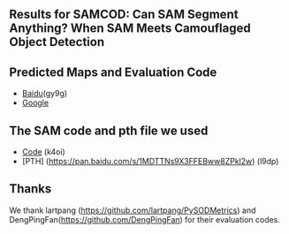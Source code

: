 ## Results for SAMCOD: Can SAM Segment Anything? When SAM Meets Camouflaged Object Detection

## Predicted Maps and Evaluation Code
- [Baidu](https://pan.baidu.com/s/1BRwliCkJpDsmJcS1MVjMng?pwd=gy9g)(gy9g)
- [Google](https://drive.google.com/file/d/1wV1oI2jzK2-qv_Py8dCeVJ9EKWjpHB1W/view?usp=share_link)

## The SAM code and pth file we used
- [Code](https://pan.baidu.com/s/1BxPO4u4PfwOaq7-2-6v7xQ) (k4oi)
- [PTH] (https://pan.baidu.com/s/1MDTTNs9X3FFEBww8ZPkl2w) (l9dp)

## Thanks
We thank lartpang (https://github.com/lartpang/PySODMetrics) and DengPingFan(https://github.com/DengPingFan) for their evaluation codes.
